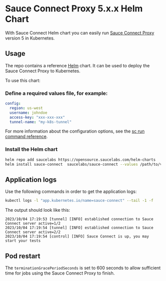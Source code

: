 # Sauce Connect Proxy 5.x.x Helm Chart

With Sauce Connect Helm chart you can easily run [Sauce Connect Proxy](https://docs.saucelabs.com/secure-connections/sauce-connect-5) version 5 in Kubernetes.

## Usage

The repo contains a reference [Helm](https://helm.sh/) chart. It can be used to deploy the Sauce Connect Proxy to Kubernetes.

To use this chart:

### Define a required values file, for example:

```yaml
config:
  region: us-west
  username: johndoe
  access-key: "xxx-xxx-xxx"
  tunnel-name: "my-k8s-tunnel"
```

For more information about the configuration options, see the [sc run command reference](https://docs.saucelabs.com/dev/cli/sauce-connect-5/run).

### Install the Helm chart

```bash
helm repo add saucelabs https://opensource.saucelabs.com/helm-charts
helm install sauce-connect  saucelabs/sauce-connect --values /path/to/values.yaml --set sc.tunnelName=your-pool-name --set tunnelPoolSize=1
  ```

## Application logs

Use the following commands in order to get the application logs:

```bash
kubectl logs -l "app.kubernetes.io/name=sauce-connect" --tail -1 -f
```

The output should look like this:

```
2023/10/04 17:19:53 [tunnel] [INFO] established connection to Sauce Connect server active=1/2
2023/10/04 17:19:54 [tunnel] [INFO] established connection to Sauce Connect server active=2/2
2023/10/04 17:19:54 [control] [INFO] Sauce Connect is up, you may start your tests
```

## Pod restart

The `terminationGracePeriodSeconds` is set to 600 seconds to allow sufficient time for jobs using the Sauce Connect Proxy to finish.
